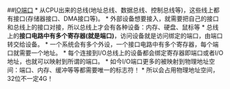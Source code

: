 ##[IO端口](http://blog.163.com/cl2006ky@126/blog/static/87195173201332410243241/)
* 
从CPU出来的总线(地址总线、数据总线、控制总线等)，这些线上都有接口(存储器接口、DMA接口等)。
* 
外部设备想要接入，就需要把自己的接口和总线上的接口对接，所以总线上才会有各种设备：内存、硬盘、鼠标等
* 
总线上的**接口电路中有多个寄存器(就是端口)**，访问设备就是访问绑定的端口，由端口转交给设备。
* 
一个系统会有多个外设，一个接口电路中有多个寄存器，每个端口就需要一个地址。
* 
每个连接到I/O总线上的设备都会绑定寄存器即端口或者I/O地址，也就可以映射到所谓的端口。
* 
如今I/O端口更多的被映射到物理地址空间：端口、内存、缓冲等等都需要唯一的标志符！
    * 
所以会占用物理地址空间，32位不一定4G！